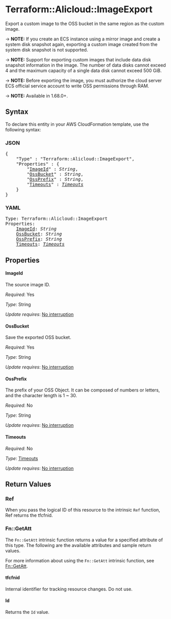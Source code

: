 # Terraform::Alicloud::ImageExport

Export a custom image to the OSS bucket in the same region as the custom image.

-> **NOTE:** If you create an ECS instance using a mirror image and create a system disk snapshot again, exporting a custom image created from the system disk snapshot is not supported.

-> **NOTE:** Support for exporting custom images that include data disk snapshot information in the image. The number of data disks cannot exceed 4 and the maximum capacity of a single data disk cannot exceed 500 GiB.

-> **NOTE:** Before exporting the image, you must authorize the cloud server ECS official service account to write OSS permissions through RAM.

-> **NOTE:** Available in 1.68.0+.

## Syntax

To declare this entity in your AWS CloudFormation template, use the following syntax:

### JSON

<pre>
{
    "Type" : "Terraform::Alicloud::ImageExport",
    "Properties" : {
        "<a href="#imageid" title="ImageId">ImageId</a>" : <i>String</i>,
        "<a href="#ossbucket" title="OssBucket">OssBucket</a>" : <i>String</i>,
        "<a href="#ossprefix" title="OssPrefix">OssPrefix</a>" : <i>String</i>,
        "<a href="#timeouts" title="Timeouts">Timeouts</a>" : <i><a href="timeouts.md">Timeouts</a></i>
    }
}
</pre>

### YAML

<pre>
Type: Terraform::Alicloud::ImageExport
Properties:
    <a href="#imageid" title="ImageId">ImageId</a>: <i>String</i>
    <a href="#ossbucket" title="OssBucket">OssBucket</a>: <i>String</i>
    <a href="#ossprefix" title="OssPrefix">OssPrefix</a>: <i>String</i>
    <a href="#timeouts" title="Timeouts">Timeouts</a>: <i><a href="timeouts.md">Timeouts</a></i>
</pre>

## Properties

#### ImageId

The source image ID.

_Required_: Yes

_Type_: String

_Update requires_: [No interruption](https://docs.aws.amazon.com/AWSCloudFormation/latest/UserGuide/using-cfn-updating-stacks-update-behaviors.html#update-no-interrupt)

#### OssBucket

Save the exported OSS bucket.

_Required_: Yes

_Type_: String

_Update requires_: [No interruption](https://docs.aws.amazon.com/AWSCloudFormation/latest/UserGuide/using-cfn-updating-stacks-update-behaviors.html#update-no-interrupt)

#### OssPrefix

The prefix of your OSS Object. It can be composed of numbers or letters, and the character length is 1 ~ 30.

_Required_: No

_Type_: String

_Update requires_: [No interruption](https://docs.aws.amazon.com/AWSCloudFormation/latest/UserGuide/using-cfn-updating-stacks-update-behaviors.html#update-no-interrupt)

#### Timeouts

_Required_: No

_Type_: <a href="timeouts.md">Timeouts</a>

_Update requires_: [No interruption](https://docs.aws.amazon.com/AWSCloudFormation/latest/UserGuide/using-cfn-updating-stacks-update-behaviors.html#update-no-interrupt)

## Return Values

### Ref

When you pass the logical ID of this resource to the intrinsic `Ref` function, Ref returns the tfcfnid.

### Fn::GetAtt

The `Fn::GetAtt` intrinsic function returns a value for a specified attribute of this type. The following are the available attributes and sample return values.

For more information about using the `Fn::GetAtt` intrinsic function, see [Fn::GetAtt](https://docs.aws.amazon.com/AWSCloudFormation/latest/UserGuide/intrinsic-function-reference-getatt.html).

#### tfcfnid

Internal identifier for tracking resource changes. Do not use.

#### Id

Returns the <code>Id</code> value.

